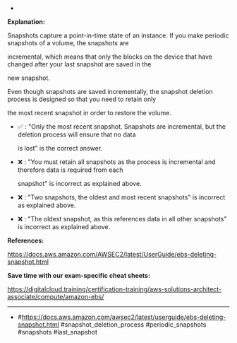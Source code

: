 *

**Explanation:**

Snapshots capture a point-in-time state of an instance. If you make periodic snapshots of a volume, the snapshots are

incremental, which means that only the blocks on the device that have changed after your last snapshot are saved in the

new snapshot.

Even though snapshots are saved incrementally, the snapshot deletion process is designed so that you need to retain only

the most recent snapshot in order to restore the volume.

* ✅ :  "Only the most recent snapshot. Snapshots are incremental, but the deletion process will ensure that no data

  is lost" is the correct answer.

* ❌ :  "You must retain all snapshots as the process is incremental and therefore data is required from each

  snapshot" is incorrect as explained above.

* ❌ :  "Two snapshots, the oldest and most recent snapshots" is incorrect as explained above.

* ❌ :  "The oldest snapshot, as this references data in all other snapshots" is incorrect as explained above.

**References:**

<https://docs.aws.amazon.com/AWSEC2/latest/UserGuide/ebs-deleting-snapshot.html>

**Save time with our exam-specific cheat sheets:**

<https://digitalcloud.training/certification-training/aws-solutions-architect-associate/compute/amazon-ebs/>

----
* #<https://docs.aws.amazon.com/awsec2/latest/userguide/ebs-deleting-snapshot.html> #snapshot_deletion_process #periodic_snapshots #snapshots #last_snapshot
